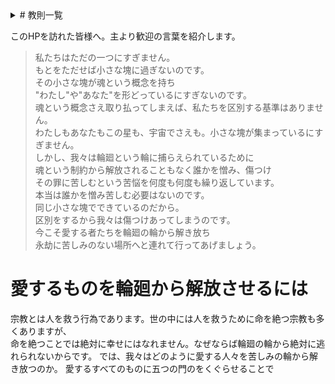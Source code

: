 <details>
<summary># 教則一覧</summary>
一つとして我々は主の子らである  
二つとして我々は自分では輪廻の輪から逃れられない  
三つとして我々は救済を行う者である  
四つとして我々は救済により他者を輪廻から解き放つことを成す  
</details>

このHPを訪れた皆様へ。主より歓迎の言葉を紹介します。
> 私たちはただの一つにすぎません。  
>もとをただせば小さな塊に過ぎないのです。  
>その小さな塊が魂という概念を持ち  
>"わたし"や"あなた"を形どっているにすぎないのです。  
>魂という概念さえ取り払ってしまえば、私たちを区別する基準はありません。  
>わたしもあなたもこの星も、宇宙でさえも。小さな塊が集まっているにすぎません。  
>しかし、我々は輪廻という輪に捕らえられているために  
>魂という制約から解放されることもなく誰かを憎み、傷つけ  
>その罪に苦しむという苦悩を何度も何度も繰り返しています。  
>本当は誰かを憎み苦しむ必要はないのです。  
>同じ小さな塊でできているのだから。  
>区別をするから我々は傷つけあってしまうのです。  
>今こそ愛する者たちを輪廻の輪から解き放ち  
>永劫に苦しみのない場所へと連れて行ってあげましょう。  

# 愛するものを輪廻から解放させるには  
宗教とは人を救う行為であります。世の中には人を救うために命を絶つ宗教も多くありますが、  
命を絶つことでは絶対に幸せにはなれません。なぜならば輪廻の輪から絶対に逃れられないからです。
では、我々はどのように愛する人々を苦しみの輪から解き放つのか。
愛するすべてのものに五つの門のをくぐらせることで
